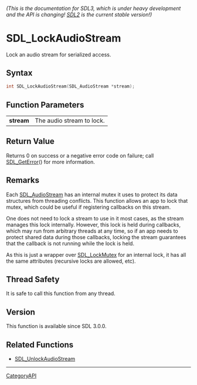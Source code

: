 ###### (This is the documentation for SDL3, which is under heavy development and the API is changing! [SDL2](https://wiki.libsdl.org/SDL2/) is the current stable version!)
# SDL_LockAudioStream

Lock an audio stream for serialized access.

## Syntax

```c
int SDL_LockAudioStream(SDL_AudioStream *stream);

```

## Function Parameters

|                |                           |
| -------------- | ------------------------- |
| **stream**     | The audio stream to lock. |

## Return Value

Returns 0 on success or a negative error code on failure; call
[SDL_GetError](SDL_GetError)() for more information.

## Remarks

Each [SDL_AudioStream](SDL_AudioStream) has an internal mutex it uses to
protect its data structures from threading conflicts. This function allows
an app to lock that mutex, which could be useful if registering callbacks
on this stream.

One does not need to lock a stream to use in it most cases, as the stream
manages this lock internally. However, this lock is held during callbacks,
which may run from arbitrary threads at any time, so if an app needs to
protect shared data during those callbacks, locking the stream guarantees
that the callback is not running while the lock is held.

As this is just a wrapper over [SDL_LockMutex](SDL_LockMutex) for an
internal lock, it has all the same attributes (recursive locks are allowed,
etc).

## Thread Safety

It is safe to call this function from any thread.

## Version

This function is available since SDL 3.0.0.

## Related Functions

* [SDL_UnlockAudioStream](SDL_UnlockAudioStream)

----
[CategoryAPI](CategoryAPI)

